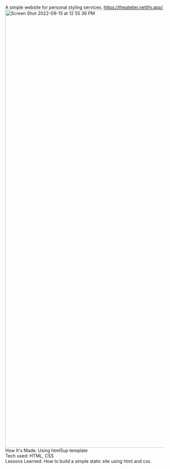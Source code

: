 A simple website for personal styling services.
https://theatelier.netlify.app/
<img width="1386" alt="Screen Shot 2022-09-15 at 12 55 36 PM" src="https://user-images.githubusercontent.com/106152909/190476229-6f61ac7a-f68a-4d15-911b-8de6faf710ae.png">
How It's Made: Using html5up template
<br>
Tech used: HTML, CSS
<br>
Lessons Learned: How to build a simple static site using html and css.
